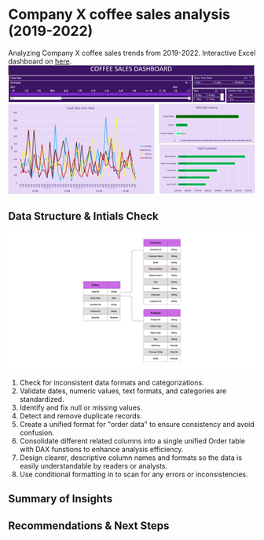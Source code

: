 # Company X coffee sales analysis (2019-2022)

Analyzing Company X coffee sales trends from 2019-2022. Interactive Excel dashboard on [here](Profolio_Excel.xlsx).
![Excel Dashboard Preview](Dashboard.png)  

## Data Structure & Intials Check
![Dimensions Preview](Dimensions.png)  
1. Check for inconsistent data formats and categorizations.
2. Validate dates, numeric values, text formats, and categories are standardized.
3. Identify and fix null or missing values.
4. Detect and remove duplicate records.
5. Create a unified format for "order data" to ensure consistency and avoid confusion.
6. Consolidate different related columns into a single unified Order table with DAX funstions to enhance analysis efficiency.
7. Design clearer, descriptive column names and formats so the data is easily understandable by readers or analysts.
8. Use conditional formatting in to scan for any errors or inconsistencies.

## Summary of Insights

## Recommendations & Next Steps





